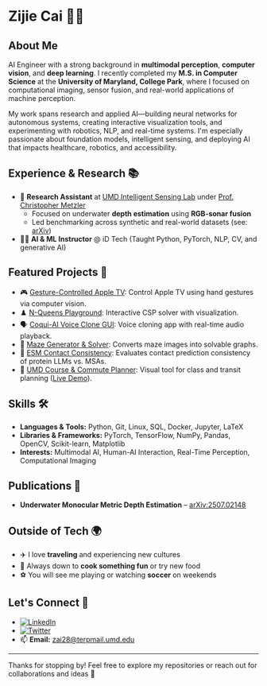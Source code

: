 # Zijie Cai 👨‍💻

## About Me

AI Engineer with a strong background in **multimodal perception**, **computer vision**, and **deep learning**. I recently completed my **M.S. in Computer Science** at the **University of Maryland, College Park**, where I focused on computational imaging, sensor fusion, and real-world applications of machine perception.

My work spans research and applied AI—building neural networks for autonomous systems, creating interactive visualization tools, and experimenting with robotics, NLP, and real-time systems. I'm especially passionate about foundation models, intelligent sensing, and deploying AI that impacts healthcare, robotics, and accessibility.

## Experience & Research 📚

- 🧠 **Research Assistant** at [UMD Intelligent Sensing Lab](https://intelligent-sensing.github.io/) under [Prof. Christopher Metzler](https://www.cs.umd.edu/~metzler/)
  - Focused on underwater **depth estimation** using **RGB-sonar fusion**
  - Led benchmarking across synthetic and real-world datasets (see: [arXiv](https://arxiv.org/abs/2507.02148))
- 👨‍🏫 **AI & ML Instructor** @ iD Tech (Taught Python, PyTorch, NLP, CV, and generative AI)

## Featured Projects 🌟

- 🎮 [Gesture-Controlled Apple TV](https://github.com/zijie-cai/Gesture-Control-Apple-TV): Control Apple TV using hand gestures via computer vision.
- ♟️ [N-Queens Playground](https://github.com/zijie-cai/N-Queens-Playground): Interactive CSP solver with visualization.
- 🗣️ [Coqui-AI Voice Clone GUI](https://github.com/zijie-cai/coqui-ai-voice-clone-gui): Voice cloning app with real-time audio playback.
- 🧭 [Maze Generator & Solver](https://github.com/zijie-cai/Image-based-Maze-Generator-and-Solver): Converts maze images into solvable graphs.
- 🧬 [ESM Contact Consistency](https://github.com/zijie-cai/esm-contact-prediction-consistency): Evaluates contact prediction consistency of protein LLMs vs. MSAs.
- 📍 [UMD Course & Commute Planner](https://github.com/zijie-cai/umd_schedule): Visual tool for class and transit planning ([Live Demo](https://zijie-cai.github.io/umd_schedule)).

## Skills 🛠️

- **Languages & Tools:** Python, Git, Linux, SQL, Docker, Jupyter, LaTeX  
- **Libraries & Frameworks:** PyTorch, TensorFlow, NumPy, Pandas, OpenCV, Scikit-learn, Matplotlib  
- **Interests:** Multimodal AI, Human-AI Interaction, Real-Time Perception, Computational Imaging

## Publications 📝

- **Underwater Monocular Metric Depth Estimation** – [arXiv:2507.02148](https://arxiv.org/abs/2507.02148)

## Outside of Tech 🌍

- ✈️ I love **traveling** and experiencing new cultures  
- 🍳 Always down to **cook something fun** or try new food  
- ⚽ You will see me playing or watching **soccer** on weekends

## Let's Connect 🤝

- [![LinkedIn](https://img.shields.io/badge/LinkedIn-zai28-blue?logo=linkedin&logoColor=white)](https://www.linkedin.com/in/zai28/)
- [![Twitter](https://img.shields.io/badge/Twitter-@zcai28-1DA1F2?logo=twitter&logoColor=white)](https://twitter.com/zcai28)
- 📫 **Email:** zai28@terpmail.umd.edu

---

Thanks for stopping by! Feel free to explore my repositories or reach out for collaborations and ideas 🚀

